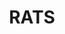 ---
title: RATS
crosslinks:
- livven
- REEEEEEEEEE
- autotldr
- me_irl
- crochet
- PetMice
- 3Dprinting
- mlem
- likeus
- arts
- hmmm
- metric_units
- hamsters
- Atlanta
- disney
- CrossStitch
- crafts
- chinchilla
- HumansBeingBros
- Snek
---